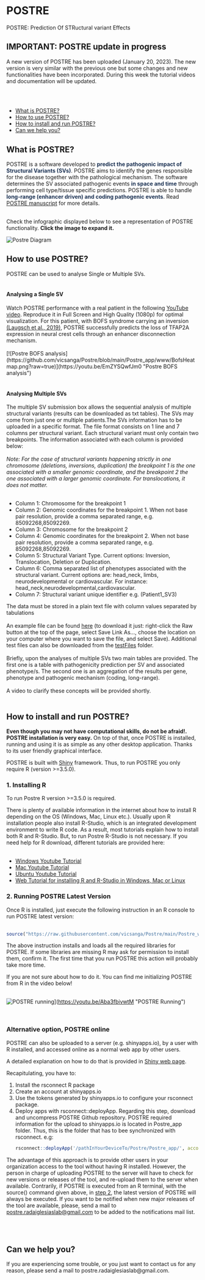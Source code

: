 # POSTRE
POSTRE: Prediction Of STRuctural variant Effects
<h2>IMPORTANT: POSTRE update in progress</h2>
A new version of POSTRE has been uploaded (January 20, 2023). The new version is very similar with the previous one but some changes and new functionalities have been incorporated. During this week the tutorial videos and documentation will be updated.
<h2> </h2>
<br>

<ul>
      <li><a href="#ExplanationPOSTRE">What is POSTRE?</a></li>
      <li><a href="#UsingPOSTRE">How to use POSTRE?</a></li>
      <li><a href="#Installation">How to install and run POSTRE?</a></li>
      <li><a href="#Help">Can we help you?</a></li>
</ul>
<h2 id="ExplanationPOSTRE"> <b>What is POSTRE?</b> </h2>

 <div>
POSTRE is a software developed to <b style='color:#1D3354;'>predict the pathogenic impact of Structural Variants (SVs)</b>. POSTRE aims to identify the genes responsible for the disease together with the pathological mechanism. The software determines the SV associated pathogenic events <b style='color:#1D3354;'>in space and time</b> through performing cell type/tissue specific predictions. POSTRE is able to handle <b style='color:#1D3354;'>long-range (enhancer driven) and coding pathogenic events</b>. Read <a href="https://www.biorxiv.org/content/10.1101/2022.06.20.496902v1" target="_blank">POSTRE manuscript</a> for more details.
 <br> <br>
</div>

Check the infographic displayed below to see a representation of POSTRE functionality. <b>Click the image to expand it.</b>

![Postre Diagram](https://github.com/vicsanga/Postre/blob/main/Postre_app/www/infografia.png?raw=true)

<h2 id="UsingPOSTRE">How to use POSTRE?</h2>
POSTRE can be used to analyse Single or Multiple SVs.
<br><br>
<h4>Analysing a Single SV</h4>
Watch POSTRE performance with a real patient in the following <a href="https://youtu.be/g1vinL4Xra4" target="_blank">YouTube video</a>. Reproduce it in Full Screen and High Quality (1080p) for optimal visualization. For this patient, with BOFS syndrome carrying an inversion <a href="https://pubmed.ncbi.nlm.nih.gov/30982769/" target="_blank">(Laugsch et al., 2019)</a>, POSTRE successfully predicts the loss of TFAP2A expression in neural crest cells through an enhancer disconnection mechanism.
<br><br>
[![Postre BOFS analysis](https://github.com/vicsanga/Postre/blob/main/Postre_app/www/BofsHeatmap.png?raw=true)](https://youtu.be/EmZYSQwfJm0 "Postre BOFS analysis")
<br><br>

<h4>Analysing Multiple SVs</h4>
The multiple SV submission box allows the sequential analysis of multiple structural variants (results can be downloaded as txt tables). The SVs may come from just one or multiple patients.The SVs information has to be uploaded in a specific format. The file format consists on 1 line and 7 columns per structural variant. Each structural variant must only contain two breakpoints. The information associated with each column is provided below:
      <br><br>
      <i>Note: For the case of structural variants happening strictly in one chromosome (deletions, inversions, duplication) the breakpoint 1 is the one associated with a smaller genomic coordinate, and the breakpoint 2 the one associated with a larger genomic coordinate. For translocations, it does not matter.</i>
      <br><br>
      <ul>
      <li>Column 1: Chromosome for the breakpoint 1  </li>
      <li>Column 2: Genomic coordinates for the breakpoint 1. When not base pair resolution, provide a comma separated range, e.g. 85092268,85092269.  </li>
      <li>Column 3: Chromosome for the breakpoint 2</li>
      <li>Column 4: Genomic coordinates for the breakpoint 2. When not base pair resolution, provide a comma separated range, e.g. 85092268,85092269.</li>
      <li>Column 5: Structural Variant Type. Current options: Inversion, Translocation, Deletion or Duplication.</li>
      <li>Column 6: Comma separated list of phenotypes associated with the structural variant. Current options are: head_neck, limbs, neurodevelopmental or cardiovascular. For instance: head_neck,neurodevelopmental,cardiovascular.  </li>
      <li>Column 7: Structural variant unique identifier e.g. (Patient1_SV3)</li>
      </ul> 
      
The data must be stored in a plain text file with column values separated by tabulations
<br><br>
An example file can be found <a href="https://github.com/vicsanga/Postre/blob/main/testFiles/ExampleMultipleSubmission.tsv" target="_blank">here</a> (to download it  just: right-click the Raw button at the top of the page, select Save Link As…, choose the location on your computer where you want to save the file, and select Save).  Additional test files can also be downloaded from the <a href="https://github.com/vicsanga/Postre/tree/main/testFiles" target="_blank">testFiles</a> folder.
<br><br>
Briefly, upon the analyses of multiple SVs two main tables are provided. The first one is a table with pathogenicity prediction per SV and associated phenotype/s. The second one is an aggregation of the results per gene, phenotype and pathogenic mechanism (coding, long-range). 
<br><br>
A video to clarify these concepts will be provided shortly.
<br><br>
<h2 id="Installation">How to install and run POSTRE?</h2>

<b>Even though you may not have computational skills, do not be afraid!. POSTRE installation is very easy.</b> On top of that, once POSTRE is installed, running and using it is as simple as any other desktop application. Thanks to its user friendly graphical interface.

POSTRE is built with <a href="https://shiny.rstudio.com/" target="_blank">Shiny</a> framework.
Thus, to run POSTRE you only require R (version >=3.5.0).

<h3>1. Installing R </h3>

To run Postre R version >=3.5.0 is required.

There is plenty of available information in the internet about how to install R depending on the OS (Windows, Mac, Linux etc.). Usually upon R installation people also install R-Studio, which is an integrated development environment to write R code. As a result, most tutorials explain how to install both R and R-Studio. But, to run Postre R-Studio is not necessary.  If you need help for R download, different tutorials are provided here: 
<br><br>
<ul>
<li><a href="https://www.youtube.com/watch?v=NZxSA80lF1I" target="_blank">Windows Youtube Tutorial </a></li>
<li><a href="https://www.youtube.com/watch?v=LanBozXJjOk" target="_blank">Mac Youtube Tutorial </a></li>
<li><a href="https://www.youtube.com/watch?v=iN0UZ43G6GE"target="_blank">Ubuntu Youtube Tutorial </a></li>
<li><a href="https://www.earthdatascience.org/courses/earth-analytics/document-your-science/setup-r-rstudio/">Web Tutorial for installing R and R-Studio in Windows, Mac or Linux <a/></li>
</ul>

<h3 id="POSTRElatestVersion">2. Running POSTRE Latest Version</h3>     
Once R  is installed, just execute the following instruction in an R console to run POSTRE latest version:
<br><br>

```R
source("https://raw.githubusercontent.com/vicsanga/Postre/main/Postre_wrapper.R")
```

The above instruction installs and loads all the required libraries for POSTRE. If some libraries are missing R may ask for permission to install them, confirm it. The first time that you run POSTRE this action will probably take more time.

If you are not sure about how to do it. You can find me initializing POSTRE from R in the video below!
<br><br>

![POSTRE running](https://github.com/vicsanga/Postre/blob/main/Postre_app/www/ImageGithub_HowToRunPostre.png?raw=true)](https://youtu.be/Aba3fbivwtM "POSTRE Running")
      
<br>
      
<h3>Alternative option, POSTRE online </h3>     
POSTRE can also be uploaded to a server (e.g. shinyapps.io), by a user with R installed, and accessed online as a normal web app by other users. 

A detailed explanation on how to do that is provided in <a href="https://shiny.rstudio.com/articles/shinyapps.html" target="_blank">Shiny web page</a>.

Recapitulating, you have to:
<ol>
<li>Install the rsconnect R package</li>
<li>Create an account at shinyapps.io</li>
<li>Use the tokens generated by shinyapps.io to configure your rsconnect package.</li>
<li>Deploy apps with rsconnect::deployApp. Regarding this step, download and uncompress POSTRE Github repository.
POSTRE required information for the upload to shinyapps.io is located in Postre_app folder. Thus, this is the folder that has to bee synchronized with rsconnect. e.g:

```R
rsconnect::deployApp('/pathInYourDeviceTo/Postre/Postre_app/', account = 'nameOfYourAccount')
```
</li>
</ol>    


The advantage of this approach is to provide other users in your organization access to the tool without having R installed. However, the person in charge of uploading POSTRE to the server will have to check for new versions or releases of the tool, and re-upload them to the server when available. Contrarily, if POSTRE is executed from an R terminal, with the source() command given above, in <a href="#POSTRElatestVersion">step 2</a>, the latest version of POSTRE will always be executed. If you want to be notified when new major releases of the tool are available, please, send a mail to postre.radaiglesiaslab@gmail.com to be added to the notifications mail list. 

<br><br>

<h2 id="Help">Can we help you?</h2>
If you are experiencing some trouble, or you just want to contact us for any reason, please send a mail to postre.radaiglesiaslab@gmail.com. 

<br><br>
